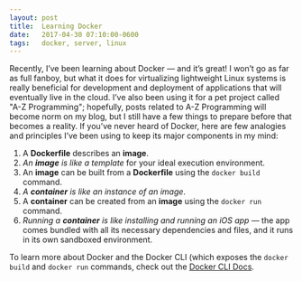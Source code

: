 ```yaml
---
layout: post
title:  Learning Docker
date:   2017-04-30 07:10:00-0600
tags:   docker, server, linux
---
```


Recently, I’ve been learning about Docker — and it’s great! I won’t go as far as full fanboy, but what it does for virtualizing lightweight Linux systems is really beneficial for development and deployment of applications that will eventually live in the cloud. I’ve also been using it for a pet project called "A-Z Programming"; hopefully, posts related to A-Z Programming will become norm on my blog, but I still have a few things to prepare before that becomes a reality. If you’ve never heard of Docker, here are few analogies and principles I’ve been using to keep its major components in my mind:

1. A **Dockerfile** describes an **image**.
2. *An **image** is like a template* for your ideal execution environment.
3. An **image** can be built from a **Dockerfile** using the `docker build` command.
4. *A **container** is like an instance of an image*.
5. A **container** can be created from an **image** using the `docker run` command.
6. *Running a **container** is like installing and running an iOS app* — the app comes bundled with all its necessary dependencies and files, and it runs in its own sandboxed environment.

To learn more about Docker and the Docker CLI (which exposes the `docker build` and `docker run` commands, check out the [Docker CLI Docs](https://docs.docker.com/engine/reference/commandline/docker/).
